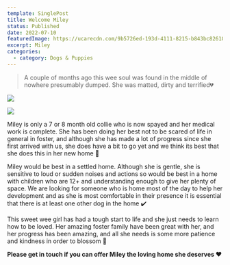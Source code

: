 ```yaml
---
template: SinglePost
title: Welcome Miley
status: Published
date: 2022-07-10
featuredImage: https://ucarecdn.com/9b5726ed-193d-4111-8215-b843bc826186/-/crop/1080x704/0,58/-/preview/
excerpt: Miley
categories:
  - category: Dogs & Puppies
---
```

> A couple of months ago this wee soul was found in the middle of nowhere presumably dumped. She was matted, dirty and terrified💔



![](https://ucarecdn.com/24b49318-86be-4ee7-b245-46b2479099ae/)

![](https://ucarecdn.com/86173211-3378-4670-bddd-2f0e1766bd94/)

Miley is only a 7 or 8 month old collie who is now spayed and her medical work is complete. She has been doing her best not to be scared of life in general in foster, and although she has made a lot of progress since she first arrived with us, she does have a bit to go yet and we think its best that she does this in her new home 🏡

Miley would be best in a settled home. Although she is gentle, she is sensitive to loud or sudden noises and actions so would be best in a home with children who are 12+ and understanding enough to give her plenty of space. We are looking for someone who is home most of the day to help her development and as she is most comfortable in their presence it is essential that there is at least one other dog in the home ✔️

This sweet wee girl has had a tough start to life and she just needs to learn how to be loved. Her amazing foster family have been great with her, and her progress has been amazing, and all she needs is some more patience and kindness in order to blossom 🌸

**Please get in touch if you can offer Miley the loving home she deserves ❤️**